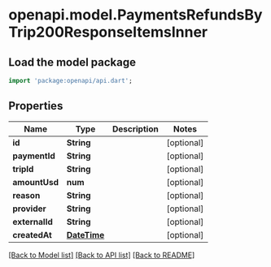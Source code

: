 # openapi.model.PaymentsRefundsByTrip200ResponseItemsInner

## Load the model package
```dart
import 'package:openapi/api.dart';
```

## Properties
Name | Type | Description | Notes
------------ | ------------- | ------------- | -------------
**id** | **String** |  | [optional] 
**paymentId** | **String** |  | [optional] 
**tripId** | **String** |  | [optional] 
**amountUsd** | **num** |  | [optional] 
**reason** | **String** |  | [optional] 
**provider** | **String** |  | [optional] 
**externalId** | **String** |  | [optional] 
**createdAt** | [**DateTime**](DateTime.md) |  | [optional] 

[[Back to Model list]](../README.md#documentation-for-models) [[Back to API list]](../README.md#documentation-for-api-endpoints) [[Back to README]](../README.md)


